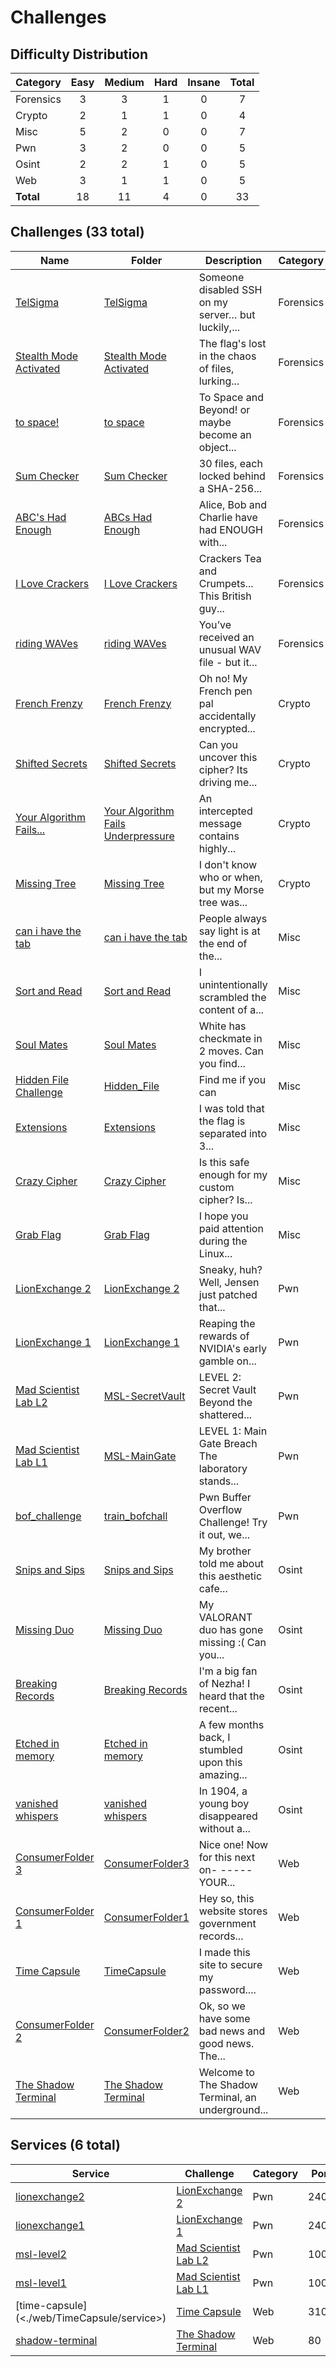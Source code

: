 # Challenges

## Difficulty Distribution
| Category | Easy | Medium | Hard | Insane | Total |
|----------|:----:|:------:|:----:|:------:|:-----:|
| Forensics | 3 | 3 | 1 | 0 | 7 |
| Crypto | 2 | 1 | 1 | 0 | 4 |
| Misc | 5 | 2 | 0 | 0 | 7 |
| Pwn | 3 | 2 | 0 | 0 | 5 |
| Osint | 2 | 2 | 1 | 0 | 5 |
| Web | 3 | 1 | 1 | 0 | 5 |
| **Total** |18 | 11 | 4 | 0 | 33 |


## Challenges (33 total)
| Name | Folder | Description | Category | Difficulty | Author |
|------|--------|-------------|----------|------------|--------|
| [TelSigma](<./forensics/TelSigma>) | [TelSigma](<./forensics/TelSigma>) | Someone disabled SSH on my server… but luckily,... | Forensics | Easy | Damian |
| [Stealth Mode Activated](<./forensics/Stealth Mode Activated>) | [Stealth Mode Activated](<./forensics/Stealth Mode Activated>) | The flag's lost in the chaos of files, lurking... | Forensics | Hard | Jun Wei |
| [to space!](<./forensics/to space>) | [to space](<./forensics/to space>) | To Space and Beyond! or maybe become an object... | Forensics | Easy | Ravin |
| [Sum Checker](<./forensics/Sum Checker>) | [Sum Checker](<./forensics/Sum Checker>) | 30 files, each locked behind a SHA-256... | Forensics | Easy | Jun Wei |
| [ABC's Had Enough](<./forensics/ABCs Had Enough>) | [ABCs Had Enough](<./forensics/ABCs Had Enough>) | Alice, Bob and Charlie have had ENOUGH with... | Forensics | Medium | Chin Ray |
| [I Love Crackers](<./forensics/I Love Crackers>) | [I Love Crackers](<./forensics/I Love Crackers>) | Crackers Tea and Crumpets... This British guy... | Forensics | Medium | Ravin |
| [riding WAVes](<./forensics/riding WAVes>) | [riding WAVes](<./forensics/riding WAVes>) | You’ve received an unusual WAV file - but it... | Forensics | Medium | Jun Wei |
| [French Frenzy](<./crypto/French Frenzy>) | [French Frenzy](<./crypto/French Frenzy>) | Oh no! My French pen pal accidentally encrypted... | Crypto | Medium | Jun Wei |
| [Shifted Secrets](<./crypto/Shifted Secrets>) | [Shifted Secrets](<./crypto/Shifted Secrets>) | Can you uncover this cipher? Its driving me... | Crypto | Easy | Ravin |
| [Your Algorithm Fails...](<./crypto/Your Algorithm Fails Underpressure>) | [Your Algorithm Fails Underpressure](<./crypto/Your Algorithm Fails Underpressure>) | An intercepted message contains highly... | Crypto | Hard | Ryan |
| [Missing Tree](<./crypto/Missing Tree>) | [Missing Tree](<./crypto/Missing Tree>) | I don't know who or when, but my Morse tree was... | Crypto | Easy | Caeden |
| [can i have the tab](<./misc/can i have the tab>) | [can i have the tab](<./misc/can i have the tab>) | People always say light is at the end of the... | Misc | Easy | Jun Wei |
| [Sort and Read](<./misc/Sort and Read>) | [Sort and Read](<./misc/Sort and Read>) | I unintentionally scrambled the content of a... | Misc | Easy | Jun Wei |
| [Soul Mates](<./misc/Soul Mates>) | [Soul Mates](<./misc/Soul Mates>) | White has checkmate in 2 moves. Can you find... | Misc | Medium | Ryan |
| [Hidden File Challenge](<./misc/Hidden_File>) | [Hidden_File](<./misc/Hidden_File>) | Find me if you can | Misc | Easy | Daksh |
| [Extensions](<./misc/Extensions>) | [Extensions](<./misc/Extensions>) | I was told that the flag is separated into 3... | Misc | Medium | Jun Wei |
| [Crazy Cipher](<./misc/Crazy Cipher>) | [Crazy Cipher](<./misc/Crazy Cipher>) | Is this safe enough for my custom cipher? Is... | Misc | Easy | Daksh |
| [Grab Flag](<./misc/Grab Flag>) | [Grab Flag](<./misc/Grab Flag>) | I hope you paid attention during the Linux... | Misc | Easy | Jun Wei |
| [LionExchange 2](<./pwn/LionExchange 2>) | [LionExchange 2](<./pwn/LionExchange 2>) | Sneaky, huh? Well, Jensen just patched that... | Pwn | Medium | Chin Ray |
| [LionExchange 1](<./pwn/LionExchange 1>) | [LionExchange 1](<./pwn/LionExchange 1>) | Reaping the rewards of NVIDIA's early gamble on... | Pwn | Easy | Chin Ray |
| [Mad Scientist Lab L2](<./pwn/MSL-SecretVault>) | [MSL-SecretVault](<./pwn/MSL-SecretVault>) | LEVEL 2: Secret Vault Beyond the shattered... | Pwn | Medium | Daksh |
| [Mad Scientist Lab L1](<./pwn/MSL-MainGate>) | [MSL-MainGate](<./pwn/MSL-MainGate>) | LEVEL 1: Main Gate Breach The laboratory stands... | Pwn | Easy | Daksh |
| [bof_challenge](<./pwn/train_bofchall>) | [train_bofchall](<./pwn/train_bofchall>) | Pwn Buffer Overflow Challenge! Try it out, we... | Pwn | Easy | Ravin |
| [Snips and Sips](<./osint/Snips and Sips>) | [Snips and Sips](<./osint/Snips and Sips>) | My brother told me about this aesthetic cafe... | Osint | Medium | Jun Wei |
| [Missing Duo](<./osint/Missing Duo>) | [Missing Duo](<./osint/Missing Duo>) | My VALORANT duo has gone missing :( Can you... | Osint | Medium | Ryan |
| [Breaking Records](<./osint/Breaking Records>) | [Breaking Records](<./osint/Breaking Records>) | I'm a big fan of Nezha! I heard that the recent... | Osint | Easy | Jun Wei |
| [Etched in memory](<./osint/Etched in memory>) | [Etched in memory](<./osint/Etched in memory>) | A few months back, I stumbled upon this amazing... | Osint | Hard | Jun Wei |
| [vanished whispers](<./osint/vanished whispers>) | [vanished whispers](<./osint/vanished whispers>) | In 1904, a young boy disappeared without a... | Osint | Easy | Jun Wei |
| [ConsumerFolder 3](<./web/ConsumerFolder3>) | [ConsumerFolder3](<./web/ConsumerFolder3>) | Nice one! Now for this next on- -----YOUR... | Web | Hard | Chin Ray |
| [ConsumerFolder 1](<./web/ConsumerFolder1>) | [ConsumerFolder1](<./web/ConsumerFolder1>) | Hey so, this website stores government records... | Web | Easy | Chin Ray |
| [Time Capsule](<./web/TimeCapsule>) | [TimeCapsule](<./web/TimeCapsule>) | I made this site to secure my password.... | Web | Easy | Damian |
| [ConsumerFolder 2](<./web/ConsumerFolder2>) | [ConsumerFolder2](<./web/ConsumerFolder2>) | Ok, so we have some bad news and good news. The... | Web | Medium | Chin Ray |
| [The Shadow Terminal](<./web/The Shadow Terminal>) | [The Shadow Terminal](<./web/The Shadow Terminal>) | Welcome to The Shadow Terminal, an underground... | Web | Easy | Daksh |

## Services (6 total)
| Service | Challenge | Category | Ports | Type |
|---------|-----------|----------|-------|------|
| [lionexchange2](<./pwn/LionExchange 2/service\lionexchange2>) | [LionExchange 2](<./pwn/LionExchange 2>) | Pwn | 2404 | tcp |
| [lionexchange1](<./pwn/LionExchange 1/service\lionexchange1>) | [LionExchange 1](<./pwn/LionExchange 1>) | Pwn | 2403 | tcp |
| [msl-level2](<./pwn/MSL-SecretVault/service\level-two>) | [Mad Scientist Lab L2](<./pwn/MSL-SecretVault>) | Pwn | 10000 | tcp |
| [msl-level1](<./pwn/MSL-MainGate/service\level-one-service>) | [Mad Scientist Lab L1](<./pwn/MSL-MainGate>) | Pwn | 10000 | tcp |
| [time-capsule](<./web/TimeCapsule/service\>) | [Time Capsule](<./web/TimeCapsule>) | Web | 31000 | web |
| [shadow-terminal](<./web/The Shadow Terminal/service\src>) | [The Shadow Terminal](<./web/The Shadow Terminal>) | Web | 80 | web |
